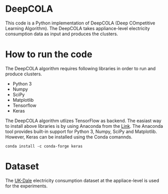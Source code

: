 # DeepCOLA

This code is a Python implementation of DeepCOLA (Deep COmpetitive Learning Algorithm). The DeepCOLA takes appliance-level electricity consumption data as input and produces the clusters.

# How to run the code

The DeepCOLA algorithm requires following libraries in order to run and produce clusters.

* Python 3
* Numpy
* SciPy
* Matplotlib
* Tensorflow
* Keras

The DeepCOLA algorithm utlizes TensorFlow as backend. The easiast way to install above libraries is by using Anaconda from the [Link](https://www.anaconda.com/). The Anaconda tool provides built-in support for Python 3, Numpy, SciPy and Matplotlib. However, Keras can be installed using the Conda comannds. 

```
conda install -c conda-forge keras 
```

# Dataset

The [UK-Dale](https://www.anaconda.com/) electricity consumption dataset at the appliace-level is used for the experiments. 
